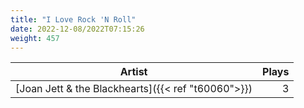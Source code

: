 ```yaml
---
title: "I Love Rock 'N Roll"
date: 2022-12-08/2022T07:15:26
weight: 457
---
```




 Artist | Plays 
----- | -----:
[Joan Jett & the Blackhearts]({{< ref "t60060">}}) | 3
